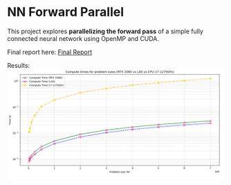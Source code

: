 # NN Forward Parallel
This project explores **parallelizing the forward pass** of a simple fully connected neural network using OpenMP and CUDA. 

Final report here: [Final Report](final_report_ceccolini.pdf)

Results: 
<img src="images/result.png"/>